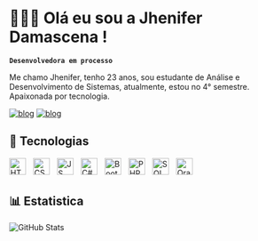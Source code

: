 # 👩🏻‍💻 Olá eu sou a Jhenifer Damascena ! 
**`Desenvolvedora em processo`** 

Me chamo Jhenifer, tenho 23 anos, sou estudante de Análise e Desenvolvimento de Sistemas, atualmente, estou no 4° semestre. Apaixonada por tecnologia.

[![blog](https://img.shields.io/badge/Microsoft_Outlook-0078D4?style=for-the-badge&logo=microsoft-outlook&logoColor=white
)](mailto:jhenifer_damascena@outlook.com)
[![blog](https://img.shields.io/badge/LinkedIn-0077B5?style=for-the-badge&logo=linkedin&logoColor=white
)](https://www.linkedin.com/in/jhenifer-damascena/)

## 🤖 Tecnologias 

  <img 
  align="left"
  alt="HTML"
  title="HTML"
  width="30px" 
  style="padding-right: 10px;" 
  src="https://cdn.jsdelivr.net/gh/devicons/devicon@latest/icons/html5/html5-original.svg" />

<img 
  align="left"
  alt="CSS"
  title="CSS"
  width="30px" 
  style="padding-right: 10px;" 
  src="https://cdn.jsdelivr.net/gh/devicons/devicon@latest/icons/css3/css3-original.svg" />
  
  <img 
  align="left"
  alt="JS"
  title="JS"
  width="30px" 
  style="padding-right: 10px;" 
  src="https://cdn.jsdelivr.net/gh/devicons/devicon@latest/icons/javascript/javascript-original.svg" />

  <img 
  align="left"
  alt="C#"
  title="C#"
  width="30px" 
  style="padding-right: 10px;" 
  src="https://cdn.jsdelivr.net/gh/devicons/devicon@latest/icons/csharp/csharp-original.svg" />

  <img 
  align="left"
  alt="Bootstrap"
  title="Bootstrap"
  width="30px" 
  style="padding-right: 10px;" 
  src="https://cdn.jsdelivr.net/gh/devicons/devicon@latest/icons/bootstrap/bootstrap-original.svg" />

  <img 
  align="left"
  alt="PHP"
  title="PHP"
  width="30px" 
  style="padding-right: 10px;" 
  src="https://cdn.jsdelivr.net/gh/devicons/devicon@latest/icons/php/php-original.svg" />

  <img 
  align="left"
  alt="SQL"
  title="SQL"
  width="30px" 
  style="padding-right: 10px;" 
  src="https://cdn.jsdelivr.net/gh/devicons/devicon@latest/icons/azuresqldatabase/azuresqldatabase-original.svg" />


<img 
  align="left"
  alt="Oracle"
  title="Oracle"
  width="30px" 
  style="padding-right: 10px;" 
  src="https://cdn.jsdelivr.net/gh/devicons/devicon@latest/icons/oracle/oracle-original.svg" />
  
  <br/>
  <br/>

## 📊 Estatistica
<p>
<img
  align="left"
  alt="GitHub Stats"
  heigth="200" 
  style="padding-right: 10px;" 
  src="https://github-readme-stats.vercel.app/api?username=JheniferDamascenaaa&show_icons=true&theme=dracula&include_all_comits=true&locale=pt-br"
/>
</p>

<br/>
<br/>
  
 

<!--
**JheniferDamascenaaa/JheniferDamascenaaa** is a ✨ _special_ ✨ repository because its `README.md` (this file) appears on your GitHub profile.

Here are some ideas to get you started:

- 🔭 I’m currently working on ...
- 🌱 I’m currently learning ...
- 👯 I’m looking to collaborate on ...
- 🤔 I’m looking for help with ...
- 💬 Ask me about ...
- 📫 How to reach me: ...
- 😄 Pronouns: ...
- ⚡ Fun fact: ...
-->

